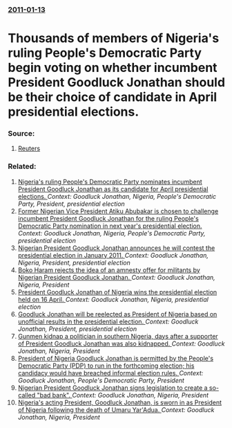 ### [2011-01-13](/news/2011/01/13/index.md)

# Thousands of members of Nigeria's ruling People's Democratic Party begin voting on whether incumbent President Goodluck Jonathan should be their choice of candidate in April presidential elections. 




### Source:

1. [Reuters](http://af.reuters.com/article/commoditiesNews/idAFLDE70C1Y120110113?sp=true)

### Related:

1. [Nigeria's ruling People's Democratic Party nominates incumbent President Goodluck Jonathan as its candidate for April presidential elections. ](/news/2011/01/14/nigeria-s-ruling-people-s-democratic-party-nominates-incumbent-president-goodluck-jonathan-as-its-candidate-for-april-presidential-elections.md) _Context: Goodluck Jonathan, Nigeria, People's Democratic Party, President, presidential election_
2. [Former Nigerian Vice President Atiku Abubakar is chosen to challenge incumbent President Goodluck Jonathan for the ruling People's Democratic Party nomination in next year's presidential election. ](/news/2010/11/22/former-nigerian-vice-president-atiku-abubakar-is-chosen-to-challenge-incumbent-president-goodluck-jonathan-for-the-ruling-people-s-democrati.md) _Context: Goodluck Jonathan, Nigeria, People's Democratic Party, presidential election_
3. [Nigerian President Goodluck Jonathan announces he will contest the presidential election in January 2011. ](/news/2010/09/15/nigerian-president-goodluck-jonathan-announces-he-will-contest-the-presidential-election-in-january-2011.md) _Context: Goodluck Jonathan, Nigeria, President, presidential election_
4. [Boko Haram rejects the idea of an amnesty offer for militants by Nigerian President Goodluck Jonathan. ](/news/2013/04/11/boko-haram-rejects-the-idea-of-an-amnesty-offer-for-militants-by-nigerian-president-goodluck-jonathan.md) _Context: Goodluck Jonathan, Nigeria, President_
5. [President Goodluck Jonathan of Nigeria wins the presidential election held on 16 April. ](/news/2011/04/20/president-goodluck-jonathan-of-nigeria-wins-the-presidential-election-held-on-16-april.md) _Context: Goodluck Jonathan, Nigeria, presidential election_
6. [Goodluck Jonathan will be reelected as President of Nigeria based on unofficial results in the presidential election. ](/news/2011/04/17/goodluck-jonathan-will-be-reelected-as-president-of-nigeria-based-on-unofficial-results-in-the-presidential-election.md) _Context: Goodluck Jonathan, President, presidential election_
7. [Gunmen kidnap a politician in southern Nigeria, days after a supporter of President Goodluck Jonathan was also kidnapped. ](/news/2010/08/30/gunmen-kidnap-a-politician-in-southern-nigeria-days-after-a-supporter-of-president-goodluck-jonathan-was-also-kidnapped.md) _Context: Goodluck Jonathan, Nigeria, President_
8. [President of Nigeria Goodluck Jonathan is permitted by the People's Democratic Party (PDP) to run in the forthcoming election; his candidacy would have breached informal election rules. ](/news/2010/08/12/president-of-nigeria-goodluck-jonathan-is-permitted-by-the-people-s-democratic-party-pdp-to-run-in-the-forthcoming-election-his-candidacy.md) _Context: Goodluck Jonathan, People's Democratic Party, President_
9. [Nigerian President Goodluck Jonathan signs legislation to create a so-called "bad bank". ](/news/2010/07/20/nigerian-president-goodluck-jonathan-signs-legislation-to-create-a-so-called-bad-bank.md) _Context: Goodluck Jonathan, Nigeria, President_
10. [Nigeria's acting President, Goodluck Jonathan, is sworn in as President of Nigeria following the death of Umaru Yar'Adua. ](/news/2010/05/6/nigeria-s-acting-president-goodluck-jonathan-is-sworn-in-as-president-of-nigeria-following-the-death-of-umaru-yar-adua.md) _Context: Goodluck Jonathan, Nigeria, President_
